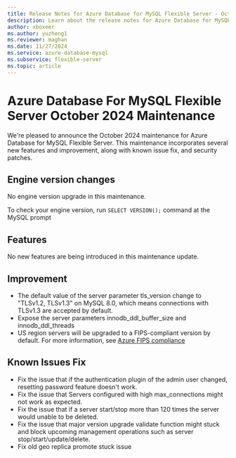 ```yaml
---
title: Release Notes for Azure Database for MySQL Flexible Server - October 2024
description: Learn about the release notes for Azure Database for MySQL Flexible Server October 2024.
author: xboxeer
ms.author: yuzheng1
ms.reviewer: maghan
ms.date: 11/27/2024
ms.service: azure-database-mysql
ms.subservice: flexible-server
ms.topic: article
---
```


# Azure Database For MySQL Flexible Server October 2024 Maintenance

We're pleased to announce the October 2024 maintenance for Azure Database for MySQL Flexible Server. This maintenance incorporates several new features and improvement, along with known issue fix, and security patches.

## Engine version changes

No engine version upgrade in this maintenance.

To check your engine version, run `SELECT VERSION();` command at the MySQL prompt

## Features

No new features are being introduced in this maintenance update.

## Improvement

- The default value of the server parameter tls_version change to "TLSv1.2, TLSv1.3" on MySQL 8.0, which means connections with TLSv1.3 are accepted by default.
- Expose the server parameters innodb_ddl_buffer_size and innodb_ddl_threads
- US region servers will be upgraded to a FIPS-compliant version by default. For more information, see [Azure FIPS compliance](/azure/compliance/offerings/offering-fips-140-2)

## Known Issues Fix

- Fix the issue that if the authentication plugin of the admin user changed, resetting password feature doesn't work.
- Fix the issue that Servers configured with high max_connections might not work as expected.
- Fix the issue that if a server start/stop more than 120 times the server would unable to be deleted.
- Fix the issue that major version upgrade validate function might stuck and block upcoming management operations such as server stop/start/update/delete.
- Fix old geo replica promote stuck issue
